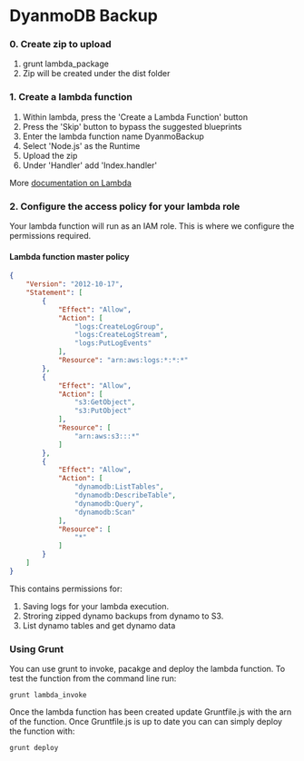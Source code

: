 # DyanmoDB Backup

### 0. Create zip to upload

1. grunt lambda_package
2. Zip will be created under the dist folder

### 1. Create a lambda function

1. Within lambda, press the 'Create a Lambda Function' button
2. Press the 'Skip' button to bypass the suggested blueprints
3. Enter the lambda function name DyanmoBackup
4. Select 'Node.js' as the Runtime
5. Upload the zip 
6. Under 'Handler' add 'Index.handler'

More [documentation on Lambda](https://docs.aws.amazon.com/lambda/latest/dg/getting-started.html)

### 2. Configure the access policy for your lambda role

Your lambda function will run as an IAM role.  This is where we configure the permissions required.

#### Lambda function master policy
```json
{
    "Version": "2012-10-17",
    "Statement": [
        {
            "Effect": "Allow",
            "Action": [
                "logs:CreateLogGroup",
                "logs:CreateLogStream",
                "logs:PutLogEvents"
            ],
            "Resource": "arn:aws:logs:*:*:*"
        },
        {
            "Effect": "Allow",
            "Action": [
                "s3:GetObject",
                "s3:PutObject"
            ],
            "Resource": [
                "arn:aws:s3:::*"
            ]
        },
        {
            "Effect": "Allow",
            "Action": [
                "dynamodb:ListTables",
                "dynamodb:DescribeTable",
                "dynamodb:Query",
                "dynamodb:Scan"
            ],
            "Resource": [
                "*"
            ]
        }
    ]
}
```

This contains permissions for:

1. Saving logs for your lambda execution.
2. Stroring zipped dynamo backups from dynamo to S3.
3. List dynamo tables and get dynamo data

### Using Grunt

You can use grunt to invoke, pacakge and deploy the lambda function.  To test the function from the command line run:

```
grunt lambda_invoke
```

Once the lambda function has been created update Gruntfile.js with the arn of the function.  Once Gruntfile.js is up to 
date you can can simply deploy the function with:

```
grunt deploy
```

